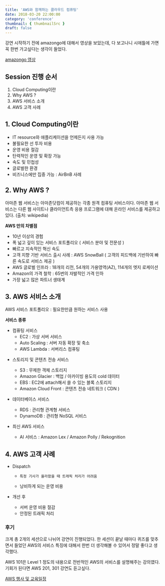 ```yaml
---
title: 'AWS와 함께하는 클라우드 컴퓨팅'
date: 2018-03-20 22:00:00
category: 'conference'
thumbnail: { thumbnailSrc }
draft: false
---
```


강연 시작하기 전에 amazongo에 대해서 영상을 보았는데, 다 보고나니 시애틀에 가면 꼭 한번 가고싶다는 생각이 들었다.

[amazongo 영상](https://youtu.be/NrmMk1Myrxc)

## Session 진행 순서

1. Cloud Computing이란
2. Why AWS ?
3. AWS 서비스 소개
4. AWS 고객 사례

## 1. Cloud Computing이란

- IT resource와 애플리케이션을 언제든지 사용 가능
- 불필요한 선 투자 비용
- 운영 비용 절감
- 탄력적인 운영 및 확장 가능
- 속도 및 민첩성
- 글로벌한 환경
- 비즈니스에만 집중 가능
  : AirBnB 사례

## 2. Why AWS ?

아마존 웹 서비스는 아마존닷컴이 제공하는 각종 원격 컴퓨팅 서비스이다. 아마존 웹 서비스는 다른 웹 사이트나 클라이언트측 응용 프로그램에 대해 온라인 서비스를 제공하고 있다. (출처: wikipedia)

**AWS 만의 차별점**

- 10년 이상의 경험
- 폭 넓고 깊이 있는 서비스 포트폴리오 ( 서비스 분야 및 전문성 )
- 빠르고 지속적인 혁신 속도
- 고객 지향 기반 서비스 출시 사례
  : AWS SnowBall ( 고객의 피드백에 기반하여 빠른 속도로 서비스 제공 )
- AWS 글로벌 인프라
  : 18개의 리전, 54개의 가용영역(AZ), 114개의 엣지 로케이션
- Amazon의 가격 철학
  : 65번의 자발적인 가격 인하
- 가장 넓고 많은 파트너 생태계

## 3. AWS 서비스 소개

AWS 서비스 포트폴리오 : 필요한만큼 원하는 서비스 사용

**서비스 종류**

- 컴퓨팅 서비스
  - EC2 : 가상 서버 서비스
  - Auto Scaling : 서버 자동 확장 및 축소
  - AWS Lambda : 서버리스 컴퓨팅

* 스토리지 및 콘텐츠 전송 서비스

  - S3 : 무제한 객체 스토리지
  - Amazon Glacier : 백업 / 아카이빙 용도의 cold 데이터
  - EBS : EC2에 attach해서 쓸 수 있는 블록 스토리지
  - Amazon Cloud Front : 콘텐츠 전송 네트워크 ( CDN )

* 데이터베이스 서비스
  - RDS : 관리형 관계형 서비스
  - DynamoDB : 관리형 NoSQL 서비스
* 최신 AWS 서비스
  - AI 서비스 : Amazon Lex / Amazon Polly / Rekognition

## 4. AWS 고객 사례

- Dispatch

  -     특정 기사가 올라왔을 때 트래픽 처리가 어려움
  - 낭비하게 되는 운영 비용

- 개선 후
  - 서버 운영 비용 절감
  - 안정된 트래픽 처리

### 후기

크게 총 2개의 세션으로 나뉘어 강연이 진행되었다. 한 세션이 끝날 때마다 퀴즈를 맞추면서 들었던 AWS의 서비스 특징에 대해서 한번 더 생각해볼 수 있어서 정말 좋다고 생각했다.

AWS 101은 Level 1 정도의 내용으로 전반적인 AWS의 서비스를 설명해주는 강의였다.
기회가 된다면 AWS 201, 301 강연도 듣고싶다.

[AWS 행사 및 교육일정](https://aws.amazon.com/ko/about-aws/events/?nc2=h_l2_cc)
